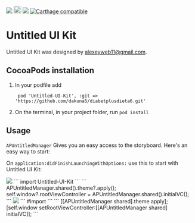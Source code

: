 <a href="https://tldrlegal.com/license/mit-license" target="_blank"><img src="https://img.shields.io/apm/l/vim-mode.svg?maxAge=2592000"></a>
<a href="http://www.animaapp.com" target="_blank"><img src="http://animaapp.s3.amazonaws.com/github/ExportCode/code_byanima.png" height="20"></a>
<img src="https://img.shields.io/badge/language-Swift-orange.svg">
[![Carthage compatible](https://img.shields.io/badge/Carthage-compatible-4BC51D.svg?style=flat)](https://github.com/Carthage/Carthage)

# Untitled UI Kit

Untitled UI Kit was designed by alexeyweb11@gmail.com.


## CocoaPods installation

1. In your podfile add

   ``` pod 'Untitled-UI-Kit', :git => 'https://github.com/dakuna5/diabetplusdieta6.git'```
2. On the terminal, in your project folder, run ```pod install```



## Usage

`APUntitledManager` Gives you an easy access to the storyboard.
Here's an easy way to start:

On `application:didFinishLaunchingWithOptions:` use this to start with Untitled UI Kit:

<img src="https://img.shields.io/badge/language-Swift-orange.svg">
```
import Untitled-UI-Kit
```
```
   APUntitledManager.shared().theme?.apply();
   self.window?.rootViewController = APUntitledManager.shared().initialVC();
```
<img src="https://img.shields.io/badge/language-Obj--C-blue.svg">
```
#import <Untitled-UI-Kit/APUntitledManager.h>
```
```
   [[APUntitledManager shared].theme apply];
   [self.window setRootViewController:[[APUntitledManager shared] initialVC]];
```